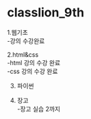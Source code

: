 # classlion_9th
1.웹기초  
-강의 수강완료  

2.html&css  
-html 강의 수강 완료  
-css 강의 수강 완료

3. 파이썬

4. 장고  
-장고 실습 2까지 
